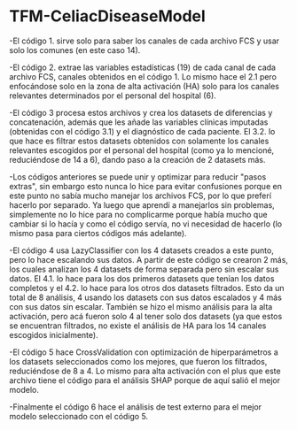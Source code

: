 # TFM-CeliacDiseaseModel
-El código 1. sirve solo para saber los canales de cada archivo FCS y usar solo los comunes (en este caso 14).

-El código 2. extrae las variables estadísticas (19) de cada canal de cada archivo FCS, canales obtenidos en el código 1. Lo mismo hace el 2.1 pero enfocándose solo en la zona de alta activación (HA) solo para los canales relevantes determinados por el personal del hospital (6).

-El código 3 procesa estos archivos y crea los datasets de diferencias y concatenación, además que les añade las variables clínicas imputadas (obtenidas con el código 3.1) y el diagnóstico de cada paciente. El 3.2. lo que hace es filtrar estos datasets obtenidos con solamente los canales relevantes escogidos por el personal del hospital (como ya lo mencioné, reduciéndose de 14 a 6), dando paso a la creación de 2 datasets más.

-Los códigos anteriores se puede unir y optimizar para reducir "pasos extras", sin embargo esto nunca lo hice para evitar confusiones porque en este punto no sabía mucho manejar los archivos FCS, por lo que preferí hacerlo por separado. Ya luego que aprendí a manejarlos sin problemas, simplemente no lo hice para no complicarme porque había mucho que cambiar si lo hacía y como el código servía, no vi necesidad de hacerlo (lo mismo pasa para ciertos códigos más adelante). 

-El código 4 usa LazyClassifier con los 4 datasets creados a este punto, pero lo hace escalando sus datos. A partir de este código se crearon 2 más, los cuales analizan los 4 datasets de forma separada pero sin escalar sus datos. El 4.1. lo hace para los dos primeros datasets que tenían los datos completos y el 4.2. lo hace para los otros dos datasets filtrados. Esto da un total de 8 análisis, 4 usando los datasets con sus datos escalados y 4 más con sus datos sin escalar. También se hizo el mismo análisis para la alta activación, pero acá fueron solo 4 al tener solo dos datasets (ya que estos se encuentran filtrados, no existe el análisis de HA para los 14 canales escogidos inicialmente).

-El código 5 hace CrossValidation con optimización de hiperparámetros a los datasets seleccionados como los mejores, que fueron los filtrados, reduciéndose de 8 a 4. Lo mismo para alta activación con el plus que este archivo tiene el código para el análisis SHAP porque de aquí salió el mejor modelo.

-Finalmente el código 6 hace el análisis de test externo para el mejor modelo seleccionado con el código 5.
